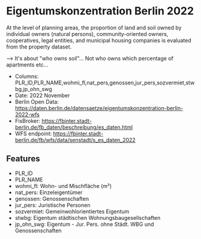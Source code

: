 # Eigentumskonzentration Berlin 2022
At the level of planning areas, the proportion of land and soil owned by individual owners (natural persons), community-oriented owners, cooperatives, legal entities, and municipal housing companies is evaluated from the property dataset.

--> It's about "who owns soil"... Not who owns which percentage of apartments etc...

- Columns: PLR_ID,PLR_NAME,wohmi_fl,nat_pers,genossen,jur_pers,sozvermiet,stwbg,jp_ohn_swg
- Date: 2022 November
- Berlin Open Data: https://daten.berlin.de/datensaetze/eigentumskonzentration-berlin-2022-wfs
- FisBroker: https://fbinter.stadt-berlin.de/fb_daten/beschreibung/es_daten.html
- WFS endpoint: https://fbinter.stadt-berlin.de/fb/wfs/data/senstadt/s_es_daten_2022

## Features
- PLR_ID
- PLR_NAME
- wohmi_fl: Wohn- und Mischfläche (m²)
- nat_pers: Einzeleigentümer
- genossen: Genossenschaften
- jur_pers: Juristische Personen
- sozvermiet: Gemeinwohlorientiertes Eigentum
- stwbg: Eigentum städtischen Wohnungsbaugesellschaften
- jp_ohn_swg: Eigentum - Jur. Pers. ohne Städt. WBG und Genossenschaften
